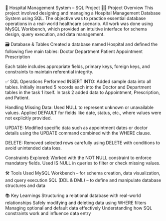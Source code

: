 🏥 Hospital Management System – SQL Project
👨‍⚕️ Project Overview
This project involved designing and managing a Hospital Management Database System using SQL. The objective was to practice essential database operations in a real-world healthcare scenario.
All work was done using MySQL Workbench, which provided an intuitive interface for schema design, query execution, and data management.

🗃️ Database & Tables
Created a database named Hospital and defined the following five main tables:
Doctor
Department
Patient
Appointment
Prescription

Each table includes appropriate fields, primary keys, foreign keys, and constraints to maintain referential integrity.

✅ SQL Operations Performed
INSERT INTO:
Added sample data into all tables.
Initially inserted 5 records each into the Doctor and Department tables in the task 1 itself.
In task 2 added data to Appointment, Prescription, and Patient.

Handling Missing Data:
Used NULL to represent unknown or unavailable values.
Applied DEFAULT for fields like date, status, etc., where values were not explicitly provided.

UPDATE:
Modified specific data such as appointment dates or doctor details using the UPDATE command combined with the WHERE clause.

DELETE:
Removed selected rows carefully using DELETE with conditions to avoid unintended data loss.

Constraints Explored:
Worked with the NOT NULL constraint to enforce mandatory fields.
Used IS NULL in queries to filter or check missing values.

🛠 Tools Used
MySQL Workbench – for schema creation, data visualization, and query execution
SQL (DDL & DML) – to define and manipulate database structures and data

📚 Key Learnings
Structuring a relational database with real-world relationships
Safely modifying and deleting data using WHERE filters
Managing optional and default data effectively
Understanding how SQL constraints work and influence data entry
